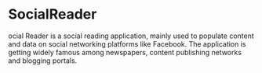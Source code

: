SocialReader
============

ocial Reader is a social reading application, mainly used to populate content and data on social networking platforms like Facebook. The application is getting widely famous among newspapers, content publishing networks and blogging portals.
